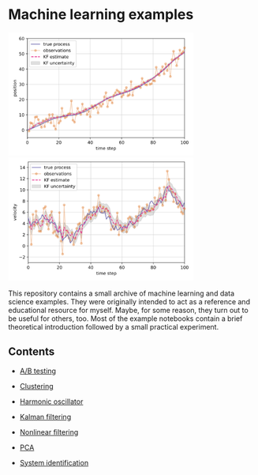 # Machine learning examples

<p>
  <img src="assets/kalman_position.svg" alt="Kalman filter position estimates" title="Position estimates" height="250" style="padding-right: 1em;">
  <img src="assets/kalman_velocity.svg" alt="Kalman filter velocity estimates" title="Velocity estimates" height="250">
</p>

This repository contains a small archive of machine learning and data science examples.
They were originally intended to act as a reference and educational resource for myself.
Maybe, for some reason, they turn out to be useful for others, too.
Most of the example notebooks contain a brief theoretical introduction followed by a small practical experiment.

## Contents

- [A/B testing](./ab_testing.ipynb)

- [Clustering](./clustering_example.ipynb)

- [Harmonic oscillator](./harmonic_oscillator.ipynb)

- [Kalman filtering](./kalman_filter.ipynb)

- [Nonlinear filtering](./nonlinear_filters.ipynb)

- [PCA](./principal_components.ipynb)

- [System identification](./system_identification.ipynb)


